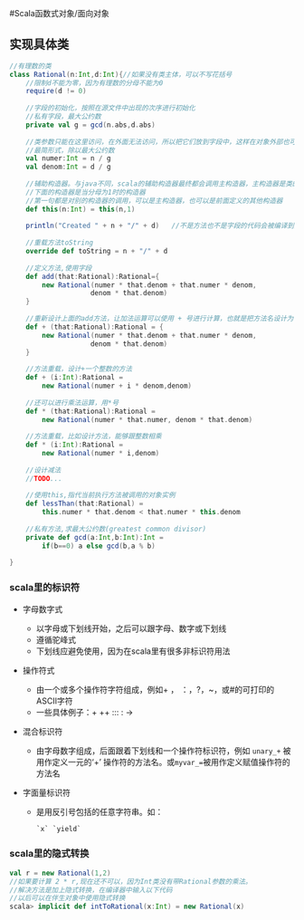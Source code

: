 #Scala函数式对象/面向对象

## 实现具体类

```scala
//有理数的类
class Rational(n:Int,d:Int){//如果没有类主体，可以不写花括号
    //限制d不能为零，因为有理数的分母不能为0
    require(d != 0)
    
    //字段的初始化，按照在源文件中出现的次序进行初始化
    //私有字段，最大公约数
    private val g = gcd(n.abs,d.abs)
    
    //类参数只能在这里访问，在外面无法访问，所以把它们放到字段中，这样在对象外部也可以直接访问了。
    //最简形式，除以最大公约数
    val numer:Int = n / g
    val denom:Int = d / g
    
    //辅助构造器。与java不同，scala的辅助构造器最终都会调用主构造器，主构造器是类的唯一入口点
    //下面的构造器是当分母为1时的构造器
    //第一句都是对别的构造器的调用，可以是主构造器，也可以是前面定义的其他构造器
    def this(n:Int) = this(n,1)
    
    println("Created " + n + "/" + d)	//不是方法也不是字段的代码会被编译到主构造器中
 
    //重载方法toString
    override def toString = n + "/" + d
    
    //定义方法,使用字段
    def add(that:Rational):Rational={
        new Rational(numer * that.denom + that.numer * denom,
                    denom * that.denom)
    }
    
    //重新设计上面的add方法，让加法运算可以使用 + 号进行计算，也就是把方法名设计为 + 
    def + (that:Rational):Rational = {
        new Rational(numer * that.denom + that.numer * denom,
                    denom * that.denom)
    }
    
    //方法重载，设计+一个整数的方法
    def + (i:Int):Rational = 
    	new Rational(numer + i * denom,denom)
    
    //还可以进行乘法运算，用*号
    def * (that:Rational):Rational =
        new Rational(numer * that.numer, denom * that.denom)
    
    //方法重载，比如设计方法，能够跟整数相乘
    def * (i:Int):Rational = 
    	new Rational(numer * i,denom)
    
    //设计减法
    //TODO...
    
    //使用this,指代当前执行方法被调用的对象实例
    def lessThan(that:Rational) = 
    	this.numer * that.denom < that.numer * this.denom
    
    //私有方法,求最大公约数(greatest common divisor)
    private def gcd(a:Int,b:Int):Int = 
    	if(b==0) a else gcd(b,a % b)
    
}
```

### scala里的标识符

* 字母数字式

  * 以字母或下划线开始，之后可以跟字母、数字或下划线
  * 遵循驼峰式
  * 下划线应避免使用，因为在scala里有很多非标识符用法

* 操作符式

  * 由一个或多个操作符字符组成，例如+ ， ：，?，~，或#的可打印的ASCII字符
  * 一些具体例子：+  ++  :::  :   ->

* 混合标识符

  * 由字母数字组成，后面跟着下划线和一个操作符标识符，例如 `unary_+` 被用作定义一元的‘+’ 操作符的方法名。或`myvar_=`被用作定义赋值操作符的方法名

* 字面量标识符

  * 是用反引号包括的任意字符串。如：

    ```scala
    `x` `yield`
    ```

### scala里的隐式转换

```scala
val r = new Rational(1,2)
//如果要计算 2 * r,现在还不可以，因为Int类没有带Rational参数的乘法。
//解决方法是加上隐式转换，在编译器中输入以下代码
//以后可以在伴生对象中使用隐式转换
scala> implicit def intToRational(x:Int) = new Rational(x)

```

 

